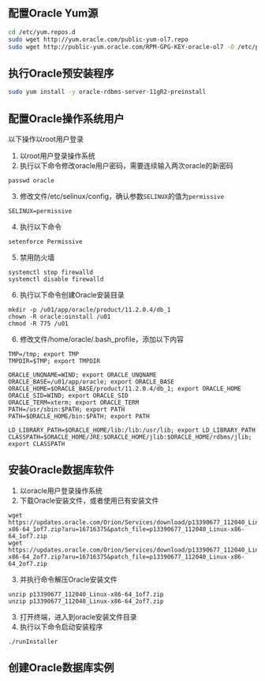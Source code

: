 ## 配置Oracle Yum源
```sh
cd /etc/yum.repos.d
sudo wget http://yum.oracle.com/public-yum-ol7.repo
sudo wget http://public-yum.oracle.com/RPM-GPG-KEY-oracle-ol7 -O /etc/pki/rpm-gpg/RPM-GPG-KEY-oracle
```
## 执行Oracle预安装程序
```sh
sudo yum install -y oracle-rdbms-server-11gR2-preinstall
```
## 配置Oracle操作系统用户
以下操作以root用户登录
1. 以root用户登录操作系统
2. 执行以下命令修改oracle用户密码，需要连续输入两次oracle的新密码
```
passwd oracle
```
3. 修改文件/etc/selinux/config，确认参数`SELINUX`的值为`permissive`
```
SELINUX=permissive
```
4. 执行以下命令
```
setenforce Permissive
```
5. 禁用防火墙
```
systemctl stop firewalld
systemctl disable firewalld
```
6. 执行以下命令创建Oracle安装目录
```
mkdir -p /u01/app/oracle/product/11.2.0.4/db_1
chown -R oracle:oinstall /u01
chmod -R 775 /u01
```
6. 修改文件/home/oracle/.bash_profile，添加以下内容
```
TMP=/tmp; export TMP
TMPDIR=$TMP; export TMPDIR

ORACLE_UNQNAME=WIND; export ORACLE_UNQNAME
ORACLE_BASE=/u01/app/oracle; export ORACLE_BASE
ORACLE_HOME=$ORACLE_BASE/product/11.2.0.4/db_1; export ORACLE_HOME
ORACLE_SID=WIND; export ORACLE_SID
ORACLE_TERM=xterm; export ORACLE_TERM
PATH=/usr/sbin:$PATH; export PATH
PATH=$ORACLE_HOME/bin:$PATH; export PATH

LD_LIBRARY_PATH=$ORACLE_HOME/lib:/lib:/usr/lib; export LD_LIBRARY_PATH
CLASSPATH=$ORACLE_HOME/JRE:$ORACLE_HOME/jlib:$ORACLE_HOME/rdbms/jlib; export CLASSPATH
```
## 安装Oracle数据库软件
1. 以oracle用户登录操作系统
2. 下载Oracle安装文件，或者使用已有安装文件
```
wget https://updates.oracle.com/Orion/Services/download/p13390677_112040_Linux-x86-64_1of7.zip?aru=16716375&patch_file=p13390677_112040_Linux-x86-64_1of7.zip
wget https://updates.oracle.com/Orion/Services/download/p13390677_112040_Linux-x86-64_2of7.zip?aru=16716375&patch_file=p13390677_112040_Linux-x86-64_2of7.zip
```
3. 并执行命令解压Oracle安装文件
```
unzip p13390677_112040_Linux-x86-64_1of7.zip
unzip p13390677_112040_Linux-x86-64_2of7.zip
```
3. 打开终端，进入到oracle安装文件目录
4. 执行以下命令启动安装程序
```
./runInstaller
```

## 创建Oracle数据库实例

